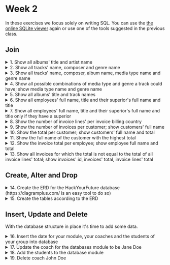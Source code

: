 # Week 2
In these exercises we focus solely on writing SQL. You can use the [the online SQLite viewer](https://inloop.github.io/sqlite-viewer/) again or use one of the tools suggested in the previous class.
## Join
<details><summary>1. Show all albums' title and artist name</summary>

```sql
SELECT
	title AS AlbumTitle,
	Artist.Name AS ArtistName
FROM
	Album
	LEFT JOIN Artist ON Artist.ArtistId = Album.ArtistId;

--OR using USING

SELECT
	title AS AlbumTitle,
	Artist.Name AS ArtistName
FROM
	Album
	LEFT JOIN Artist USING(ArtistId);

--OR using NATURAL

SELECT
	title AS AlbumTitle,
	Artist.Name AS ArtistName
FROM
	Album
	NATURAL LEFT JOIN Artist;
```
</details>

<details><summary>2. Show all tracks' name, composer and genre name</summary>

```sql
SELECT
	Track.Name AS TrackName,
	Composer,
	Genre.Name AS GenreName
FROM
	Track
	LEFT JOIN Genre ON Genre.GenreId = Track.GenreId;
```
</details>

<details><summary>3. Show all tracks' name, composer, album name, media type name and genre name</summary>

```sql
SELECT
	Track.Name AS TrackName,
	Composer,
	Album.Title AS AlbumTitle,
	MediaType.Name AS MediaTypeName,
	Genre.Name AS GenreName
FROM
	Track
	LEFT JOIN Genre ON Genre.GenreId = Track.GenreId
	LEFT JOIN Album ON Album.AlbumId = Track.AlbumId
	LEFT JOIN MediaType ON MediaType.MediaTypeId = Track.MediaTypeId;
```
</details>

<details><summary>4. Show all possible combinations of media type and genre a track could have; show media type name and genre name</summary>

```sql
SELECT
	MediaType.Name,
	Genre.Name
FROM
	MediaType
	CROSS JOIN Genre;
```
</details>

<details><summary>5. Show all albums' title and track names</summary>

```sql
SELECT
	title AS AlbumTitle,
	Track.Name AS TrackName
FROM
	Album
	JOIN Track ON Track.AlbumId = Album.AlbumId;
```
</details>

<details><summary>6. Show all employees' full name, title and their superior's full name and title</summary>

```sql
SELECT
	Employee.FirstName || ' ' || Employee.LastName AS EmployeeFullName,
	Employee.Title AS EmployeeTitle,
	Superior.FirstName || ' ' || Superior.LastName AS SuperiorFullName,
	Superior.Title AS SuperiorTitle
FROM
	Employee
	LEFT JOIN Employee AS Superior ON Superior.EmployeeId = Employee.ReportsTo;
```
</details>

<details><summary>7. Show all employees' full name, title and their superior's full name and title only if they have a superior</summary>

```sql
SELECT
	Employee.FirstName || ' ' || Employee.LastName AS EmployeeFullName,
	Employee.Title AS EmployeeTitle,
	Superior.FirstName || ' ' || Superior.LastName AS SuperiorFullName,
	Superior.Title AS SuperiorTitle
FROM
	Employee
	INNER JOIN Employee AS Superior ON Superior.EmployeeId = Employee.ReportsTo;
```
</details>

<details><summary>8. Show the number of invoice lines' per invoice billing country</summary>

```sql
SELECT
	BillingCountry,
	count(*) AS NumberOfInvoiceLines
FROM
	Invoice
	JOIN InvoiceLine ON InvoiceLine.InvoiceId = Invoice.InvoiceId
GROUP BY
	BillingCountry;
```
</details>

<details><summary>9. Show the number of invoices per customer; show customers' full name</summary>

```sql
SELECT
	Customer.FirstName || ' ' || Customer.LastName AS CustomerFullName,
	count(*) AS NumberOfInvoices
FROM
	Invoice
	JOIN Customer ON Customer.CustomerId = Invoice.CustomerId
GROUP BY
	Invoice.CustomerId;
```
</details>

<details><summary>10. Show the total per customer; show customers' full name and total</summary>

```sql
SELECT
	Customer.FirstName || ' ' || Customer.LastName AS CustomerFullName,
	sum(Total) AS Total
FROM
	Invoice
	JOIN Customer ON Customer.CustomerId = Invoice.CustomerId
GROUP BY
	Invoice.CustomerId;
```
</details>

<details><summary>11. Show the full name of the customer with the highest total</summary>

```sql
SELECT
	Customer.FirstName || ' ' || Customer.LastName AS CustomerFullName,
	sum(Total) AS Total
FROM
	Invoice
	JOIN Customer ON Customer.CustomerId = Invoice.CustomerId
GROUP BY
	Invoice.CustomerId
ORDER BY Total DESC
LIMIT 1;
```
</details>

<details><summary>12. Show the invoice total per employee; show employee full name and total</summary>

```sql
SELECT
	Employee.FirstName || ' ' || Employee.LastName AS EmployeeFullName,
	round(sum(Total), 2) AS Total
FROM
	Invoice
	JOIN Customer ON Customer.CustomerId = Invoice.CustomerId
	JOIN Employee ON Employee.EmployeeId = Customer.SupportRepId
GROUP BY
	EmployeeId;
```
</details>

<details><summary>13. Show all invoices for which the total is not equal to the total of all invoice lines' total; show invoices' id, invoices' total, invoice lines' total</summary>

```sql
SELECT
	Invoice.InvoiceId,
	Invoice.Total,
	round(sum(UnitPrice*Quantity), 2) AS InvoiceLinesTotal,
	Total == round(sum(UnitPrice*Quantity), 2) AS IsEqual
FROM
	InvoiceLine
	JOIN Invoice ON Invoice.InvoiceId = invoiceline.InvoiceId
GROUP BY
	Invoice.InvoiceId
HAVING IsEqual = FALSE;

--there are no records because all invoices fortunately add up
```
</details>

## Create, Alter and Drop

<details><summary>14. Create the ERD for the HackYourFuture database (https://diagramplus.com/ is an easy tool to do so)</summary>
	
![HackYourFuture ERD](hyf-possible-erd.png)

Note that this is just one possible, albeit simple, solution.
</details>

<details><summary>15. Create the tables according to the ERD</summary>

```sql
CREATE TABLE Person (
	PersonId INTEGER PRIMARY KEY,
	FirstName TEXT NOT NULL,
	LastName TEXT NOT NULL,
	Nickname TEXT
);

CREATE TABLE Module (
	ModuleId INTEGER PRIMARY KEY,
	Name TEXT,
	CoachId INTEGER,
	FOREIGN KEY (CoachId) REFERENCES Person (PersonId)
);

CREATE TABLE ModuleStudent (
	ModuleId INTEGER,
	StudentId INTEGER,
	FOREIGN KEY (ModuleId) REFERENCES Module (ModuleId),
	FOREIGN KEY (StudentId) REFERENCES Person (PersonId),
	UNIQUE (ModuleId, StudentId)
);
```
</details>

## Insert, Update and Delete

With the database structure in place it's time to add some data.

<details><summary>16. Insert the date for your module, your coaches and the students of your group into database</summary>

```sql
INSERT INTO Module (Name)
		VALUES('databases');

--coaches
INSERT INTO Person (FirstName, LastName)
		VALUES('Jane', 'Doe'), ('John', 'Doe');

--students
INSERT INTO Person (FirstName, LastName)
		VALUES('John', 'Roe'), ('Richard', 'Roe'), ('Jane', 'Roe'), ('Baby', 'Doe');
```
</details>

<details><summary>17. Update the coach for the databases module to be Jane Doe</summary>

```sql
UPDATE
	Module
SET
	CoachId = 1
WHERE
	Name = 'databases';
```
</details>

<details><summary>18. Add the students to the database module</summary>

```sql
INSERT INTO ModuleStudent (ModuleId, StudentId)
		VALUES(1, 3), (1, 4), (1, 5), (1, 6);
```
</details>

<details><summary>19. Delete coach John Doe</summary>

```sql
DELETE FROM Person
WHERE PersonId = 2;
```
</details>
